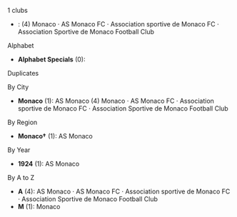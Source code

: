 1 clubs

-  : (4) Monaco · AS Monaco FC · Association sportive de Monaco FC · Association Sportive de Monaco Football Club




Alphabet

- **Alphabet Specials** (0): 




Duplicates





By City

- **Monaco** (1): AS Monaco  (4) Monaco · AS Monaco FC · Association sportive de Monaco FC · Association Sportive de Monaco Football Club




By Region

- **Monaco†** (1):   AS Monaco




By Year

- **1924** (1):   AS Monaco






By A to Z

- **A** (4): AS Monaco · AS Monaco FC · Association sportive de Monaco FC · Association Sportive de Monaco Football Club
- **M** (1): Monaco





